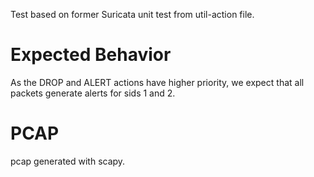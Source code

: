 Test based on former Suricata unit test from util-action file.

Expected Behavior
=================

As the DROP and ALERT actions have higher priority, we expect that all packets generate
alerts for sids 1 and 2.

PCAP
====
pcap generated with scapy.

